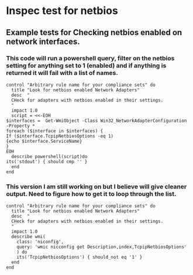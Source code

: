 # Inspec test for netbios

## Example tests for Checking netbios enabled on network interfaces.

### This code will run a powershell query, filter on the netbios setting for anything set to 1 (enabled) and if anything is returned it will fail with a list of names.

```
control "Arbitrary rule name for your compliance sets" do
  title "Look for netbios enabled Network Adapters"
  desc  "
  CHeck for adapters with netbios enabled in their settings.
  "
  impact 1.0
  script = <<-EOH
$interfaces =  Get-WmiObject -Class Win32_NetworkAdapterConfiguration -Property *
foreach ($interface in $interfaces) {
If ($interface.TcpipNetbiosOptions -eq 1)
{echo $interface.ServiceName}
}
EOH
  describe powershell(script)do
its('stdout') { should cmp '' }
  end
end
```

### This version I am still working on but I believe will give cleaner output. Need to figure how to get it to loop through the list.
```
control "Arbitrary rule name for your compliance sets" do
  title "Look for netbios enabled Network Adapters"
  desc  "
  CHeck for adapters with netbios enabled in their settings.
  "
  impact 1.0
  describe wmi(
    class: 'niconfig',
    query: 'wmic nicconfig get Description,index,TcpipNetbiosOptions'
    ) do
    its('TcpipNetbiosOptions') { should_not eq '1' }
  end
end
```
